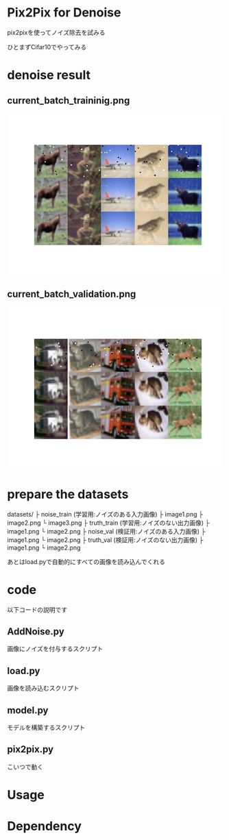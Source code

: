 # Pix2Pix for Denoise
pix2pixを使ってノイズ除去を試みる

ひとまずCifar10でやってみる

# denoise result

## current_batch_traininig.png
![current_batch_training.png](./images/current_batch_training.png)

## current_batch_validation.png
![current_batch_validation.png](./images/current_batch_validation.png)

# prepare the datasets

datasets/
├ noise_train (学習用:ノイズのある入力画像)
    ├ image1.png
    ├ image2.png
    └ image3.png
├ truth_train (学習用:ノイズのない出力画像)
    ├ image1.png
    └ image2.png
├ noise_val   (検証用:ノイズのある入力画像)
    ├ image1.png
    └ image2.png
├ truth_val   (検証用:ノイズのない出力画像)
    ├ image1.png
    └ image2.png

あとはload.pyで自動的にすべての画像を読み込んでくれる

# code
以下コードの説明です

## AddNoise.py
画像にノイズを付与するスクリプト

## load.py
画像を読み込むスクリプト

## model.py
モデルを構築するスクリプト

## pix2pix.py
こいつで動く

# Usage




# Dependency